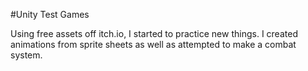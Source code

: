 #Unity Test Games

Using free assets off itch.io, I started to practice new things. I created animations from sprite sheets as well as attempted to make a combat system.
